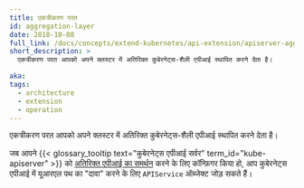 ```yaml
---
title: एकत्रीकरण परत
id: aggregation-layer
date: 2018-10-08
full_link: /docs/concepts/extend-kubernetes/api-extension/apiserver-aggregation/
short_description: >
  एकत्रीकरण परत आपको अपने क्लस्टर में अतिरिक्त कुबेरनेट्स-शैली एपीआई स्थापित करने देता है।

aka:
tags:
  - architecture
  - extension
  - operation
---
```


एकत्रीकरण परत आपको अपने क्लस्टर में अतिरिक्त कुबेरनेट्स-शैली एपीआई स्थापित करने देता है।

<!--more-->

जब आपने {{< glossary_tooltip text="कुबेरनेट्स एपीआई सर्वर" term_id="kube-apiserver" >}} को [अतिरिक्त एपीआई का समर्थन](/docs/tasks/extend-kubernetes/configure-aggregation-layer/) करने के लिए कॉन्फ़िगर किया हो, आप कुबेरनेट्स एपीआई में यूआरएल पथ का "दावा" करने के लिए `APIService` ऑब्जेक्ट जोड़ सकते हैं।
